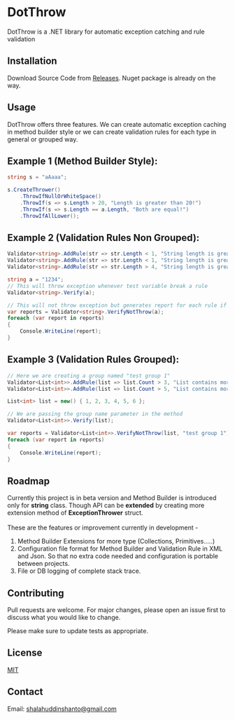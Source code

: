 # DotThrow

DotThrow is a .NET library for automatic exception catching and rule validation

## Installation

Download Source Code from [Releases](https://github.com/shanto462/DotThrow/releases).
Nuget package is already on the way.


## Usage

DotThrow offers three features. We can create automatic exception caching in method builder style or we can create validation rules for each type in general or grouped way.

## Example 1 (Method Builder Style):

```csharp
string s = "aAaaa";

s.CreateThrower()
    .ThrowIfNullOrWhiteSpace()
    .ThrowIf(s => s.Length > 20, "Length is greater than 20!")
    .ThrowIf(s => s.Length == a.Length, "Both are equal!")
    .ThrowIfAllLower();
```
## Example 2 (Validation Rules Non Grouped):

```csharp
Validator<string>.AddRule(str => str.Length < 1, "String length is greater than 2", typeof(InvalidDataException), "String length is less than equal to 2");
Validator<string>.AddRule(str => str.Length < 1, "String length is greater than 3", typeof(InvalidDataException));
Validator<string>.AddRule(str => str.Length > 4, "String length is greater than 4", typeof(InvalidDataException), "String length is less than equal to 4");

string a = "1234";
// This will throw exception whenever test variable break a rule
Validator<string>.Verify(a);

// This will not throw exception but generates report for each rule if test variable breaks it or not
var reports = Validator<string>.VerifyNotThrow(a);
foreach (var report in reports)
{
    Console.WriteLine(report);
}
```
## Example 3 (Validation Rules Grouped):

```csharp
// Here we are creating a group named "test group 1"
Validator<List<int>>.AddRule(list => list.Count > 3, "List contains more than 3 items", typeof(OverflowException), "List Contains Regular items", "test group 1");
Validator<List<int>>.AddRule(list => list.Count > 5, "List contains more than 5 items", typeof(OverflowException), "List Contains Regular items", "test group 1");

List<int> list = new() { 1, 2, 3, 4, 5, 6 };

// We are passing the group name parameter in the method
Validator<List<int>>.Verify(list);

var reports = Validator<List<int>>.VerifyNotThrow(list, "test group 1");
foreach (var report in reports)
{
    Console.WriteLine(report);
}
```

## Roadmap
Currently this project is in beta version and Method Builder is introduced only for **string** class. Though API can be **extended** by creating more extension method of **ExceptionThrower** struct.\
\
These are the features or improvement currently in development - 
1. Method Builder Extensions for more type (Collections, Primitives.....)
2. Configuration file format for Method Builder and Validation Rule in XML and Json. So that no extra code needed and configuration is portable between projects.
3. File or DB logging of complete stack trace.

## Contributing
Pull requests are welcome. For major changes, please open an issue first to discuss what you would like to change.

Please make sure to update tests as appropriate.
## License
[MIT](https://choosealicense.com/licenses/mit/)
## Contact
Email: <shalahuddinshanto@gmail.com>
